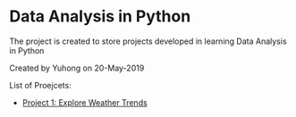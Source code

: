 # Data Analysis in Python

The project is created to store projects developed in learning Data Analysis in Python

Created by Yuhong on 20-May-2019

List of Proejcets:
- [Project 1: Explore Weather Trends](Project1_WeatherTrends.ipynb)
